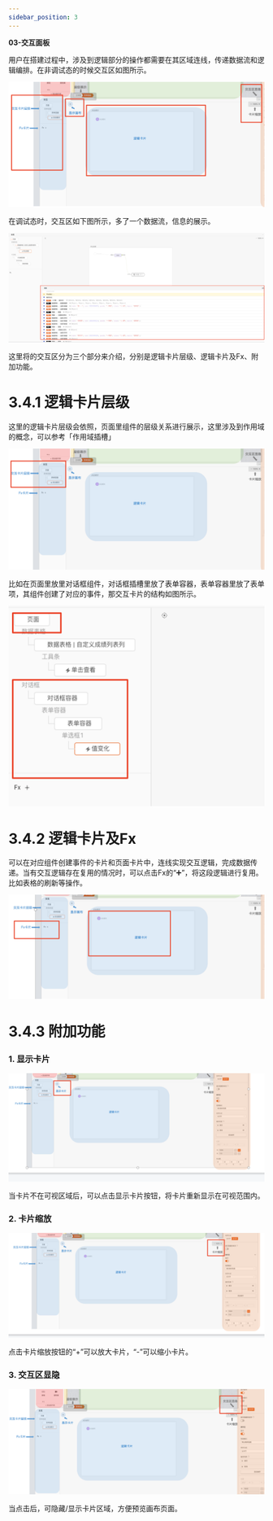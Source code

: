 ```yaml
---
sidebar_position: 3
---
```


 **03-交互面板** 

用户在搭建过程中，涉及到逻辑部分的操作都需要在其区域连线，传递数据流和逻辑编排。在非调试态的时候交互区如图所示。

![Alt text](img/image.png)

在调试态时，交互区如下图所示，多了一个数据流，信息的展示。

![Alt text](img/image-1.png)

这里将的交互区分为三个部分来介绍，分别是逻辑卡片层级、逻辑卡片及Fx、附加功能。

# 3.4.1 逻辑卡片层级

这里的逻辑卡片层级会依照，页面里组件的层级关系进行展示，这里涉及到作用域的概念，可以参考「作用域插槽」

![Alt text](img/image-2.png)

比如在页面里放里对话框组件，对话框插槽里放了表单容器，表单容器里放了表单项，其组件创建了对应的事件，那交互卡片的结构如图所示。

![Alt text](img/image-3.png)

# 3.4.2 逻辑卡片及Fx

可以在对应组件创建事件的卡片和页面卡片中，连线实现交互逻辑，完成数据传递。当有交互逻辑存在复用的情况时，可以点击Fx的“➕”，将这段逻辑进行复用。比如表格的刷新等操作。

![Alt text](img/image-4.png)

# 3.4.3 附加功能

### 1\. 显示卡片

![Alt text](img/image-5.png)

当卡片不在可视区域后，可以点击显示卡片按钮，将卡片重新显示在可视范围内。

### 2\. 卡片缩放

![Alt text](img/image-6.png)

点击卡片缩放按钮的“+”可以放大卡片，“-”可以缩小卡片。

### 3\. 交互区显隐

![Alt text](img/image-7.png)

当点击后，可隐藏/显示卡片区域，方便预览画布页面。
